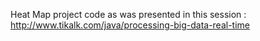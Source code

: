Heat Map project code as was presented in this session : http://www.tikalk.com/java/processing-big-data-real-time

